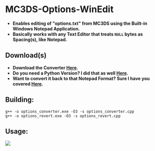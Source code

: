 # MC3DS-Options-WinEdit
- **Enables editing of "options.txt" from MC3DS using the Built-in Windows Notepad Application.**
- **Basically works with any Text Editor that treats `NULL` bytes as Spacing(s), like Notepad.**

## Download(s)
- **Download the Converter [Here](https://github.com/Cracko298/MC3DS-Options-WinEdit/releases/download/v1.0.0/options_converter.exe).**
- **Do you need a Python Version? I did that as well [Here](https://github.com/Cracko298/MC3DS-Options-WinEdit/releases/download/v1.0.0/options_converter.py).**
- **Want to convert it back to that Notepad Format? Sure I have you covered [Here](https://github.com/Cracko298/MC3DS-Options-WinEdit/releases/download/v1.0.0/options_revert.exe).**

## Building:
```
g++ -o options_converter.exe -O3 -s options_converter.cpp
g++ -o options_revert.exe -O3 -s options_revert.cpp
```

## Usage:
<img src="https://github.com/Cracko298/MC3DS-Options-WinEdit/releases/download/v1.0.0/showoff.gif">
